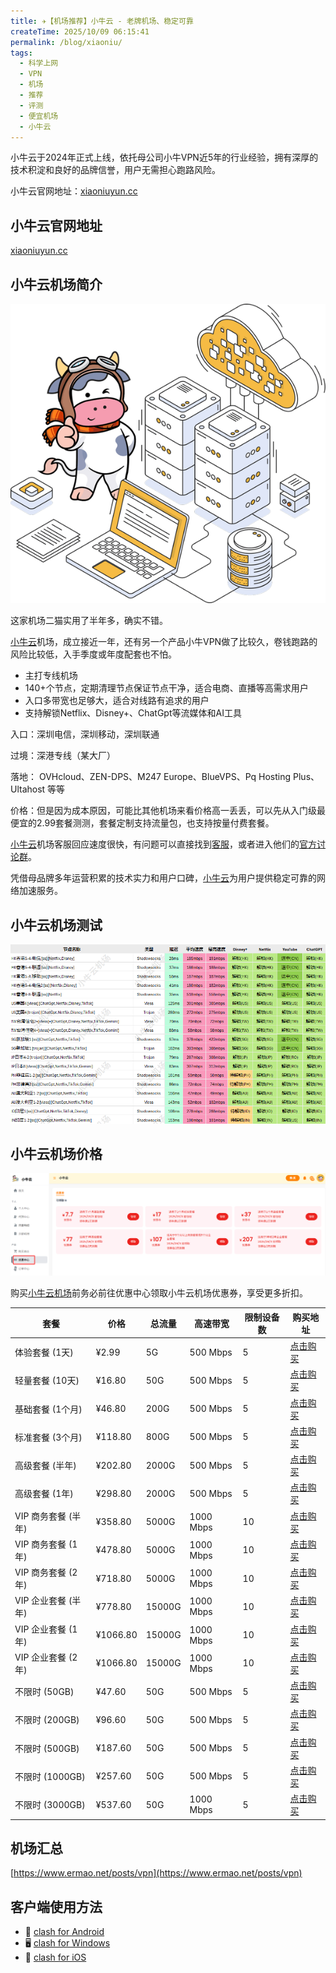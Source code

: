 ```yaml
---
title: ✈️【机场推荐】小牛云 - 老牌机场、稳定可靠
createTime: 2025/10/09 06:15:41
permalink: /blog/xiaoniu/
tags:
  - 科学上网
  - VPN
  - 机场
  - 推荐
  - 评测
  - 便宜机场
  - 小牛云
---
```


小牛云于2024年正式上线，依托母公司小牛VPN近5年的行业经验，拥有深厚的技术积淀和良好的品牌信誉，用户无需担心跑路风险。

小牛云官网地址：[xiaoniuyun.cc](https://www.xiaoniuyun.cc/register/cn?code=n31onhiT)

<!-- more -->

## 小牛云官网地址

[xiaoniuyun.cc](https://www.xiaoniuyun.cc/register/cn?code=n31onhiT)

## 小牛云机场简介

![小牛云机场](images/机场推荐小牛云/image.png)

这家机场二猫实用了半年多，确实不错。

[小牛云](https://www.xiaoniuyun.cc/register/cn?code=n31onhiT)机场，成立接近一年，还有另一个产品小牛VPN做了比较久，卷钱跑路的风险比较低，入手季度或年度配套也不怕。
- 主打专线机场
- 140+个节点，定期清理节点保证节点干净，适合电商、直播等高需求用户
- 入口多带宽也足够大，适合对线路有追求的用户
- 支持解锁Netflix、Disney+、ChatGpt等流媒体和AI工具

入口：深圳电信，深圳移动，深圳联通

过境：深港专线（某大厂）

落地： OVHcloud、ZEN-DPS、M247 Europe、BlueVPS、Pq Hosting Plus、Ultahost 等等

价格：但是因为成本原因，可能比其他机场来看价格高一丢丢，可以先从入门级最便宜的2.99套餐测测，套餐定制支持流量包，也支持按量付费套餐。

[小牛云](https://www.xiaoniuyun.cc/register/cn?code=n31onhiT)机场客服回应速度很快，有问题可以直接找到[客服](https://t.me/AoxvpnVIP)，或者进入他们的[官方讨论群](https://t.me/aoxcloud)。

凭借母品牌多年运营积累的技术实力和用户口碑，[小牛云](https://www.xiaoniuyun.cc/register/cn?code=n31onhiT)为用户提供稳定可靠的网络加速服务。

## 小牛云机场测试

![小牛云机场测试](images/机场推荐小牛云/image-1.png)

## 小牛云机场价格

![小牛云机场优惠券](images/机场推荐小牛云/image-2.png)

购买[小牛云机场](https://www.xiaoniuyun.cc/register/cn?code=n31onhiT)前务必前往优惠中心领取小牛云机场优惠券，享受更多折扣。

| 套餐 | 价格 | 总流量 | 高速带宽 | 限制设备数 | 购买地址 |
| --- | --- | --- | --- | --- | --- |
|体验套餐 (1天)|¥2.99|5G|500 Mbps|5|[点击购买](https://www.xiaoniuyun.cc/register/cn?code=n31onhiT)|
|轻量套餐 (10天)|¥16.80|50G|500 Mbps|5|[点击购买](https://www.xiaoniuyun.cc/register/cn?code=n31onhiT)|
|基础套餐 (1个月)|¥46.80|200G|500 Mbps|5|[点击购买](https://www.xiaoniuyun.cc/register/cn?code=n31onhiT)|
|标准套餐 (3个月)|¥118.80|800G|500 Mbps|5|[点击购买](https://www.xiaoniuyun.cc/register/cn?code=n31onhiT)|
|高级套餐 (半年)|¥202.80|2000G|500 Mbps|5|[点击购买](https://www.xiaoniuyun.cc/register/cn?code=n31onhiT)|
|高级套餐 (1年)|¥298.80|2000G|500 Mbps|5|[点击购买](https://www.xiaoniuyun.cc/register/cn?code=n31onhiT)|
|VIP 商务套餐 (半年)|¥358.80|5000G|1000 Mbps|10|[点击购买](https://www.xiaoniuyun.cc/register/cn?code=n31onhiT)|
|VIP 商务套餐 (1年)|¥478.80|5000G|1000 Mbps|10|[点击购买](https://www.xiaoniuyun.cc/register/cn?code=n31onhiT)|
|VIP 商务套餐 (2年)|¥718.80|5000G|1000 Mbps|10|[点击购买](https://www.xiaoniuyun.cc/register/cn?code=n31onhiT)|
|VIP 企业套餐 (半年)|¥778.80|15000G|1000 Mbps|10|[点击购买](https://www.xiaoniuyun.cc/register/cn?code=n31onhiT)|
|VIP 企业套餐 (1年)|¥1066.80|15000G|1000 Mbps|10|[点击购买](https://www.xiaoniuyun.cc/register/cn?code=n31onhiT)|
|VIP 企业套餐 (2年)|¥1066.80|15000G|1000 Mbps|10|[点击购买](https://www.xiaoniuyun.cc/register/cn?code=n31onhiT)|
|不限时 (50GB)|¥47.60|50G|500 Mbps|5|[点击购买](https://www.xiaoniuyun.cc/register/cn?code=n31onhiT)|
|不限时 (200GB)|¥96.60|50G|500 Mbps|5|[点击购买](https://www.xiaoniuyun.cc/register/cn?code=n31onhiT)|
|不限时 (500GB)|¥187.60|50G|500 Mbps|5|[点击购买](https://www.xiaoniuyun.cc/register/cn?code=n31onhiT)|
|不限时 (1000GB)|¥257.60|50G|500 Mbps|5|[点击购买](https://www.xiaoniuyun.cc/register/cn?code=n31onhiT)|
|不限时 (3000GB)|¥537.60|50G|1000 Mbps|5|[点击购买](https://www.xiaoniuyun.cc/register/cn?code=n31onhiT)|

## 机场汇总

[https://www.ermao.net/posts/vpn](https://www.ermao.net/posts/vpn)

## 客户端使用方法

- 📱 [clash for Android](https://www.ermao.net/article/eh8f4n86/)
- 🖥 [clash for Windows](https://www.ermao.net/article/0gematwc/)
- 🍎 [clash for iOS](https://www.ermao.net/article/z747kgjd/)
